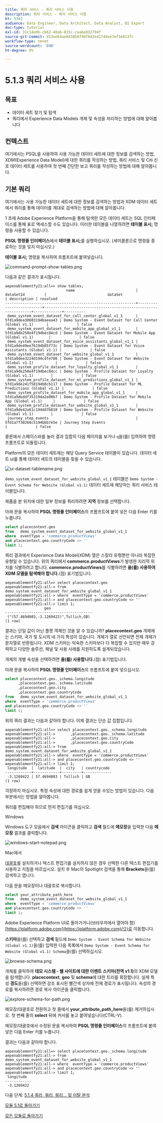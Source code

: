 ```yaml
---
title: 쿼리 서비스 - 쿼리 서비스 사용
description: 쿼리 서비스 - 쿼리 서비스 사용
kt: 5342
audience: Data Engineer, Data Architect, Data Analyst, BI Expert
doc-type: tutorial
exl-id: 31c14a9b-cb62-48ab-815c-caa6e832794f
source-git-commit: b53ee64ae8438b8f48f842ed1f44ee7ef3e813fc
workflow-type: tm+mt
source-wordcount: '698'
ht-degree: 0%

---
```


# 5.1.3 쿼리 서비스 사용

## 목표

- 데이터 세트 찾기 및 탐색
- 쿼리에서 Experience Data Models 개체 및 속성을 처리하는 방법에 대해 알아봅니다

## 컨텍스트

여기에서는 PSQL을 사용하여 사용 가능한 데이터 세트에 대한 정보를 검색하는 방법, XDM(Experience Data Model)에 대한 쿼리를 작성하는 방법, 쿼리 서비스 및 Citi 신호 데이터 세트를 사용하여 첫 번째 간단한 보고 쿼리를 작성하는 방법에 대해 알아봅니다.

## 기본 쿼리

여기에서는 사용 가능한 데이터 세트에 대한 정보를 검색하는 방법과 XDM 데이터 세트에서 쿼리를 통해 데이터를 제대로 검색하는 방법에 대해 알아봅니다.

1 초에 Adobe Experience Platform을 통해 탐색한 모든 데이터 세트는 SQL 인터페이스를 통해 표로 액세스할 수도 있습니다. 이러한 테이블을 나열하려면 **테이블 표시;** 명령을 사용할 수 있습니다.

**PSQL 명령줄 인터페이스**&#x200B;에서 **테이블 표시;**&#x200B;를 실행하십시오. (세미콜론으로 명령을 종료하는 것을 잊지 마십시오.)

**테이블 표시;** 명령을 복사하여 프롬프트에 붙여넣습니다.

![command-prompt-show-tables.png](./images/command-prompt-show-tables.png)

다음과 같은 결과가 표시됩니다.

```text
aepenablementfy21:all=> show tables;
                            name                            |        dataSetId         |                            dataSet                             | description | resolved 
------------------------------------------------------------+--------------------------+----------------------------------------------------------------+-------------+----------
 demo_system_event_dataset_for_call_center_global_v1_1      | 5fd1a9dea30603194baeea43 | Demo System - Event Dataset for Call Center (Global v1.1)      |             | false
 demo_system_event_dataset_for_mobile_app_global_v1_1       | 5fd1a9de250e4f194bec84cd | Demo System - Event Dataset for Mobile App (Global v1.1)       |             | false
 demo_system_event_dataset_for_voice_assistants_global_v1_1 | 5fd1a9de49ee76194b85f73c | Demo System - Event Dataset for Voice Assistants (Global v1.1) |             | false
 demo_system_event_dataset_for_website_global_v1_1          | 5fd1a9dee3224d194cdfe786 | Demo System - Event Dataset for Website (Global v1.1)          |             | false
 demo_system_profile_dataset_for_loyalty_global_v1_1        | 5fd1a9de250e4f194bec84cc | Demo System - Profile Dataset for Loyalty (Global v1.1)        |             | false
 demo_system_profile_dataset_for_ml_predictions_global_v1_1 | 5fd1a9de241f58194b0cb117 | Demo System - Profile Dataset for ML Predictions (Global v1.1) |             | false
 demo_system_profile_dataset_for_mobile_app_global_v1_1     | 5fd1a9deddf353194a2e00b7 | Demo System - Profile Dataset for Mobile App (Global v1.1)     |             | false
 demo_system_profile_dataset_for_website_global_v1_1        | 5fd1a9de42a61c194dd7b810 | Demo System - Profile Dataset for Website (Global v1.1)        |             | false
 journey_step_events                                        | 5fd1a7f30268c5194bbb7e5e | Journey Step Events                                            |             | false
```

콜론에서 스페이스바를 눌러 결과 집합의 다음 페이지를 보거나 `q`을(를) 입력하여 명령 프롬프트로 되돌립니다.

Platform의 모든 데이터 세트에는 해당 Query Service 테이블이 있습니다. 데이터 세트 ui를 통해 데이터 세트의 테이블을 찾을 수 있습니다.

![ui-dataset-tablename.png](./images/ui-dataset-tablename.png)

`demo_system_event_dataset_for_website_global_v1_1` 테이블은 `Demo System - Event Schema for Website (Global v1.1)` 데이터 세트에 해당하는 쿼리 서비스 테이블입니다.

제품을 본 위치에 대한 일부 정보를 쿼리하려면 **지역** 정보를 선택합니다.

아래 문을 복사하여 **PSQL 명령줄 인터페이스**&#x200B;의 프롬프트에 붙여 넣은 다음 Enter 키를 누릅니다.

```sql
select placecontext.geo
from   demo_system_event_dataset_for_website_global_v1_1
where  eventType = 'commerce.productViews'
and placecontext.geo.countryCode <> ''
limit 1;
```

쿼리 결과에서 Experience Data Model(XDM) 열은 스칼라 유형뿐만 아니라 복잡한 유형일 수 있습니다. 위의 쿼리에서 **commerce.productViews**&#x200B;가 발생한 지리적 위치를 식별하려고 합니다. **commerce.productViews**&#x200B;를 식별하려면 **을(를) 사용하여 XDM 모델을 탐색해야 합니다.**(점) 표기법입니다.

```text
aepenablementfy21:all=> select placecontext.geo
aepenablementfy21:all-> from   demo_system_event_dataset_for_website_global_v1_1
aepenablementfy21:all-> where  eventType = 'commerce.productViews'
aepenablementfy21:all-> and placecontext.geo.countryCode <> ''
aepenablementfy21:all-> limit 1;
                  geo                   
----------------------------------------
 ("(57.4694803,-3.1269422)",Tullich,GB)
(1 row)
```

결과는 단일 값이 아닌 플랫 객체인 것을 알 수 있습니까? **placecontext.geo** 개체에는 스키마, 국가 및 도시의 네 가지 특성이 있습니다. 개체가 열로 선언되면 전체 개체가 문자열로 반환됩니다. XDM 스키마는 익숙한 스키마보다 더 복잡할 수 있지만 매우 강력하고 다양한 솔루션, 채널 및 사용 사례를 지원하도록 설계되었습니다.

개체의 개별 속성을 선택하려면 **을(를) 사용합니다.**(점) 표기법입니다.

아래 문을 복사하여 **PSQL 명령줄 인터페이스**&#x200B;의 프롬프트에 붙여 넣으십시오.

```sql
select placecontext.geo._schema.longitude
      ,placecontext.geo._schema.latitude
      ,placecontext.geo.city
      ,placecontext.geo.countryCode
from   demo_system_event_dataset_for_website_global_v1_1
where  eventType = 'commerce.productViews'
and placecontext.geo.countryCode <> ''
limit 1;
```

위의 쿼리 결과는 다음과 같아야 합니다.
이제 결과는 단순 값 집합입니다.

```text
aepenablementfy21:all=> select placecontext.geo._schema.longitude
aepenablementfy21:all->       ,placecontext.geo._schema.latitude
aepenablementfy21:all->       ,placecontext.geo.city
aepenablementfy21:all->       ,placecontext.geo.countryCode
aepenablementfy21:all-> from   demo_system_event_dataset_for_website_global_v1_1
aepenablementfy21:all-> where  eventType = 'commerce.productViews'
aepenablementfy21:all-> and placecontext.geo.countryCode <> ''
aepenablementfy21:all-> limit 1;
 longitude  |  latitude  |  city   | countrycode 
------------+------------+---------+-------------
 -3.1269422 | 57.4694803 | Tullich | GB
(1 row)
```

걱정하지 마십시오. 특정 속성에 대한 경로를 쉽게 얻을 수있는 방법이 있습니다. 다음 부분에서는 방법을 알아봅니다.

쿼리를 편집해야 하므로 먼저 편집기를 여십시오.

Windows

Windows 도구 모음에서 **검색** 아이콘을 클릭하고 **검색** 필드에 **메모장**&#x200B;을 입력한 다음 **메모장** 결과를 클릭합니다.

![windows-start-notepad.png](./images/windows-start-notepad.png)

Mac에서

[대괄호](https://github.com/adobe/brackets/releases/download/release-1.14/Brackets.Release.1.14.dmg)를 설치하거나 텍스트 편집기를 설치하지 않은 경우 선택한 다른 텍스트 편집기를 사용하고 지침을 따르십시오. 설치 후 Mac의 Spotlight 검색을 통해 **Brackets**&#x200B;을(를) 검색하고 엽니다.

다음 문을 메모장이나 대괄호로 복사합니다.

```sql
select your_attribute_path_here
from   demo_system_event_dataset_for_website_global_v1_1
where  eventType = 'commerce.productViews'
and placecontext.geo.countryCode <> ''
limit 1;
```

Adobe Experience Platform UI로 돌아가거나(브라우저에서 열어야 함) [https://platform.adobe.com](https://platform.adobe.com)(으)로 이동합니다.

**스키마**&#x200B;을(를) 선택하고 **검색** 필드에 `Demo System - Event Schema for Website (Global v1.1)`을(를) 입력한 다음 목록에서 `Demo System - Event Schema for Website (Global v1.1) Schema`을(를) 선택하십시오.

![browse-schema.png](./images/browse-schema.png)

개체를 클릭하여 **데모 시스템 - 웹 사이트에 대한 이벤트 스키마(전역 v1.1)**&#x200B;의 XDM 모델을 탐색합니다. **placecontext**, **geo** 및 **schema**&#x200B;에 대한 트리를 확장합니다. 실제 특성 **경도**&#x200B;을(를) 선택하면 강조 표시된 빨간색 상자에 전체 경로가 표시됩니다. 속성의 경로를 복사하려면 경로 복사 아이콘을 클릭합니다.

![explore-schema-for-path.png](./images/explore-schema-for-path.png)

메모장/대괄호로 전환하고 첫 줄에서 **your_attribute_path_here**&#x200B;을(를) 제거하십시오. 첫 번째 줄의 **select** 뒤에 커서를 놓고 붙여넣습니다(CTRL-V).

메모장/대괄호에서 수정된 문을 복사하여 **PSQL 명령줄 인터페이스**&#x200B;의 프롬프트에 붙여 넣은 다음 Enter 키를 누릅니다.

결과는 다음과 같아야 합니다.

```text
aepenablementfy21:all=> select placeContext.geo._schema.longitude
aepenablementfy21:all-> from   demo_system_event_dataset_for_website_global_v1_1
aepenablementfy21:all-> where  eventType = 'commerce.productViews'
aepenablementfy21:all-> and placecontext.geo.countryCode <> ''
aepenablementfy21:all-> limit 1;
 longitude  
------------
 -3.1269422
```

다음 단계: [5.1.4 쿼리, 쿼리, 쿼리... 및 이탈 분석](./ex4.md)

[모듈 5.1로 돌아가기](./query-service.md)

[모든 모듈로 돌아가기](../../../overview.md)
